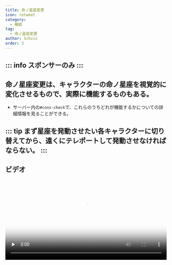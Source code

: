 ```yaml
---
title: 命ノ星座変更
icon: retweet
category:
  - 機能
tag:
  - 命ノ星座変更
author: Schvis
order: 3
---
```

::: info スポンサーのみ
:::
---
## 命ノ星座変更は、キャラクターの命ノ星座を視覚的に変化させるもので、実際に機能するものもある。
- サーバー内の`#⁠cons-check`で、これらのうちどれが機能するかについての詳細情報を見ることができる。

::: tip まず星座を発動させたい各キャラクターに切り替えてから、遠くにテレポートして発動させなければならない。
:::
---
## ビデオ

<video controls preload="none" width="100%" poster="https://nextcloud.atruicardona.xyz/s/kzizWdRXjmnDL8G/preview"><source src="https://nextcloud.atruicardona.xyz/s/kzizWdRXjmnDL8G/download" type="video/mp4"></video>
